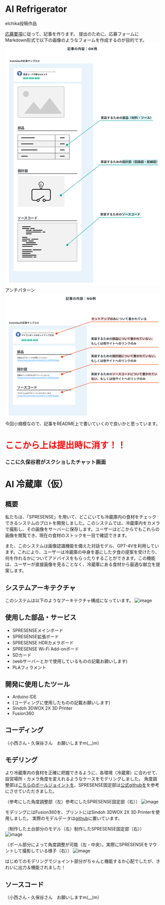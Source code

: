 # AI Refrigerator

elchika投稿作品

[応募要項](https://elchika.com/promotion/spresense2023/conditions/)に従って、記事を作ります。
提出のために、応募フォームにMarkdown形式で以下の画像のようなフォームを作成するのが目的です。
![example_ok](img/example-ok.png)
アンチパターン
![example_ng](img/example-ng.png)
今回小規模なので、記事をREADME上で書いていくので良いかと思っています。
# <span style="color: red; ">ここから上は提出時に消す！！</span>

### ここに久保谷君がスクショしたチャット画面
# AI 冷蔵庫（仮）
## 概要
私たちは、「SPRESENSE」を用いて、どこにいても冷蔵庫内の食材をチェックできるシステムのプロトを開発しました。このシステムでは、冷蔵庫内をカメラで撮影し、その画像をサーバーに保存します。ユーザーはどこからでもこれらの画像を閲覧でき、現在の食材のストックを一目で確認できます。

また、このシステムは画像認識機能を備えた対話モデル、GPT-4Vを利用しています。これにより、ユーザーは冷蔵庫の中身を基にした夕食の提案を受けたり、何を作れるかについてアドバイスをもらったりすることができます。この機能は、ユーザーが直接画像を見ることなく、冷蔵庫にある食材から最適な献立を提案します。

## システムアーキテクチャ
このシステムは以下のようなアーキテクチャ構成になっています。
![image](https://github.com/konikoni428/ai_refrigerator/assets/57473877/a9356cf4-a5e1-418d-b9b2-7a3ed76dcae6)

## 使用した部品・サービス
- SPRESENSEメインボード
- SPRESENSE拡張ボード
- SPRESENSE HDRカメラボード
- SPRESENSE Wi-Fi Add-onボード
- SDカード
- (webサーバーとかで使用しているものの記載お願いします)
- PLAフィラメント
  
## 開発に使用したツール
- Arduino IDE
- (コーディングに使用したものの記載お願いします)
- Sindoh 3DWOX 2X 3D Printer
- Fusion360

## コーディング
（小西さん・久保谷さん　お願いしますm(__)m）

## モデリング
より冷蔵庫内の食材を正確に把握できるように、各環境（冷蔵庫）に合わせて、設営場所・カメラ角度を変えれるようなケースをモデリングしました。
角度調整部は[こちらのボールジョイントを](https://www.thingiverse.com/thing:1156296)、SPRESENSE固定部は[公式githubを](https://github.com/sonydevworld/spresense-hw-design-files/blob/master/Case/LTE-Board-Case-Sample/stl/LTE-Board-Case-Sample_bottom.stl)を参考にさせていただきました。

（参考にした角度調整部（左）参考にしたSPRESENSE固定部（右））
![image](https://github.com/konikoni428/ai_refrigerator/assets/57473877/a83bdedd-f847-471d-a218-7552a32f99f2)


モデリングにはFusion360を、プリントにはSindoh 3DWOX 2X 3D Printerを使用しました。
実際のモデルデータは[github](https://github.com/konikoni428/ai_refrigerator/tree/main/case_model)に置いています。



（制作した土台部分のモデル（左）制作したSPRESENSE固定部（右））
![image](https://github.com/konikoni428/ai_refrigerator/assets/57473877/334046a5-85cf-4033-892c-0d0d59c04983)




（ボール部分によって角度調整が可能（左・中央）。実際にSPRESENSEをマウントして撮影している様子（右））
![image](https://github.com/konikoni428/ai_refrigerator/assets/57473877/82997fa5-8081-4f26-9235-28d0a7cb1811)


はじめてのモデリングでジョイント部分がちゃんと機能するか心配でしたが、きれいに出力＆機能されました！

## ソースコード
（小西さん・久保谷さん　お願いしますm(__)m）



